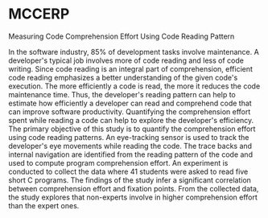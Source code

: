 # MCCERP
Measuring Code Comprehension Effort Using Code Reading Pattern

In the software industry, 85% of development tasks involve maintenance. A developer's typical job involves more of code reading and less of code writing. Since code reading is an integral part of comprehension, efficient code reading emphasizes a better understanding of the given code's execution. The more efficiently a code is read, the more it reduces the code maintenance time. Thus, the developer's reading pattern can help to estimate how efficiently a developer can read and comprehend code that can improve software productivity. Quantifying the comprehension effort spent while reading a code can help to explore the developer's efficiency. The primary objective of this study is to quantify the comprehension effort using code reading patterns. An eye-tracking sensor is used to track the developer's eye movements while reading the code. The trace backs and internal navigation are identified from the reading pattern of the code and used to compute program comprehension effort. An experiment is conducted to collect the data where 41 students were asked to read five short C programs. The findings of the study infer a significant correlation between comprehension effort and fixation points. From the collected data, the study explores that non-experts involve in higher comprehension effort than the expert ones.

